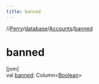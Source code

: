 ```yaml
---
title: banned
---
```

//[Perry](../../../index.html)/[database](../index.html)/[Accounts](index.html)/[banned](banned.html)



# banned



[jvm]\
val [banned](banned.html): Column<[Boolean](https://kotlinlang.org/api/latest/jvm/stdlib/kotlin/-boolean/index.html)>




